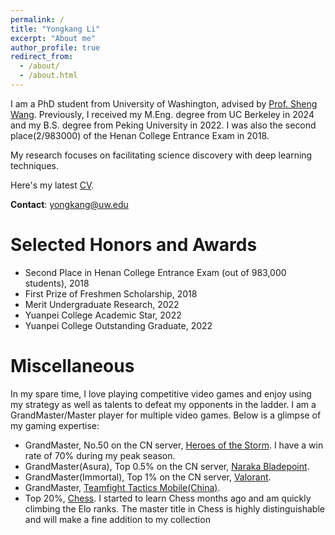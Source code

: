 ```yaml
---
permalink: /
title: "Yongkang Li"
excerpt: "About me"
author_profile: true
redirect_from: 
  - /about/
  - /about.html
---
```


I am a PhD student from University of Washington, advised by [Prof. Sheng Wang](https://homes.cs.washington.edu/~swang/). Previously, I received my M.Eng. degree from UC Berkeley in 2024 and my B.S. degree from Peking University in 2022. I was also the second place(2/983000) of the Henan College Entrance Exam in 2018.

My research focuses on facilitating science discovery with deep learning techniques.

Here's my latest [CV](/assets/YongkangCV_2024Nov12th.pdf).

**Contact**: yongkang@uw.edu

[//]: # (# News)

[//]: # (* **Yongkang became the reviewer of RECOMB 2024!**)


# Selected Honors and Awards
- Second Place in Henan College Entrance Exam (out of 983,000 students), 2018
- First Prize of Freshmen Scholarship, 2018
- Merit Undergraduate Research, 2022
- Yuanpei College Academic Star, 2022
- Yuanpei College Outstanding Graduate, 2022


# Miscellaneous

In my spare time, I love playing competitive video games and enjoy using my strategy as well as talents to defeat my opponents in the ladder. I am a GrandMaster/Master player for multiple video games. Below is a glimpse of my gaming expertise:

- GrandMaster, No.50 on the CN server, [Heroes of the Storm](https://heroesofthestorm.blizzard.com/). I have a win rate of 70% during my peak season.
- GrandMaster(Asura), Top 0.5% on the CN server, [Naraka Bladepoint](https://www.yjwujian.cn/).
- GrandMaster(Immortal), Top 1%  on the CN server, [Valorant](https://playvalorant.com/).
- GrandMaster, [Teamfight Tactics Mobile(China)](https://teamfighttactics.leagueoflegends.com/). 
- Top 20%, [Chess](https://chess.com/). I started to learn Chess months ago and am quickly climbing the Elo ranks. The master title in Chess is highly distinguishable and will make a fine addition to my collection


<br> 
<br> 
